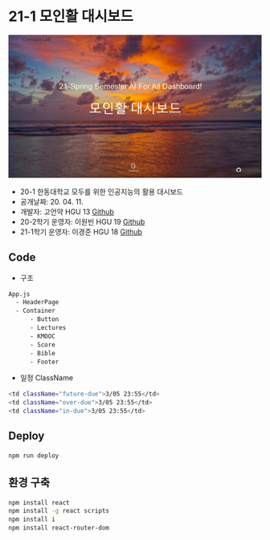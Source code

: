 # 21-1 모인활 대시보드


![img](img/index.png)


- 20-1 한동대학교 모두를 위한 인공지능의 활용 대시보드
- 공개날짜: 20. 04. 11.
- 개발자: 고언약 HGU 13 [Github](https://github.com/koeonyack)
- 20-2학기 운영자: 이원빈 HGU 19 [Github](https://github.com/Handong-Promi)
- 21-1학기 운영자: 이경준 HGU 18 [Github](https://github.com/returnb2b)

## Code
- 구조
``` bash
App.js
  - HeaderPage
  - Container
      - Button
      - Lectures
      - KMOOC
      - Score
      - Bible
      - Footer
```
- 일정 ClassName
``` bash
<td className="future-due">3/05 23:55</td>
<td className="over-due">3/05 23:55</td>
<td className="in-due">3/05 23:55</td>
```
## Deploy

``` bash
npm run deploy
```

## 환경 구축
``` bash
npm install react
npm install -g react scripts
npm install i
npm install react-router-dom

```

